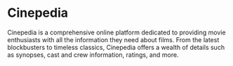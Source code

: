 # Cinepedia
Cinepedia is a comprehensive online platform dedicated to providing movie enthusiasts with all the information they need about films. From the latest blockbusters to timeless classics, Cinepedia offers a wealth of details such as synopses, cast and crew information, ratings, and more.
